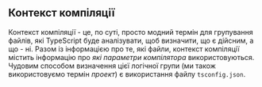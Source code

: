 ## Контекст компіляції
Контекст компіляції - це, по суті, просто модний термін для групування файлів, які TypeScript буде аналізувати, щоб визначити, що є дійсним, а що - ні. Разом із інформацією про те, які файли, контекст компіляції містить інформацію про *які параметри компілятора* використовуються. Чудовим способом визначення цієї логічної групи (ми також використовуємо термін *проект*) є використання файлу `tsconfig.json`.
